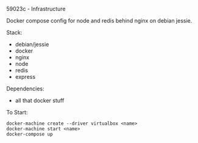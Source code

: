 59023c - Infrastructure

Docker compose config for node and redis behind nginx on debian jessie.

Stack:
* debian/jessie
* docker
* nginx
* node
* redis
* express


Dependencies:

* all that docker stuff  

To Start:

```
docker-machine create --driver virtualbox <name>
docker-machine start <name> 
docker-compose up
```

